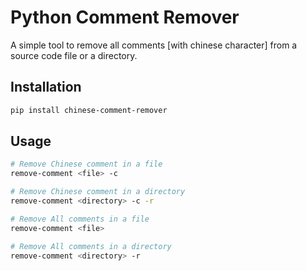 # Python Comment Remover

A simple tool to remove all comments [with chinese character] from a source code file or a directory.

## Installation
```bash
pip install chinese-comment-remover
```

## Usage
```bash
# Remove Chinese comment in a file
remove-comment <file> -c

# Remove Chinese comment in a directory
remove-comment <directory> -c -r

# Remove All comments in a file
remove-comment <file>

# Remove All comments in a directory
remove-comment <directory> -r
```
